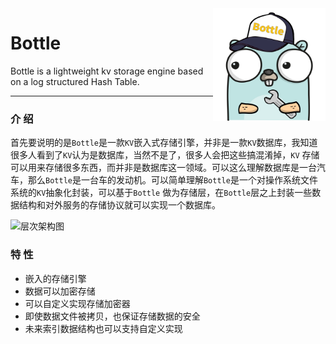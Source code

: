 <img align="right" src="gopher-bottle.svg" alt="bottle-kv-storage" width="180" height="180" />

# Bottle

Bottle is a lightweight kv storage engine based on a log structured Hash Table.

---

### 介 绍

首先要说明的是`Bottle`是一款`KV`嵌入式存储引擎，并非是一款`KV`数据库，我知道很多人看到了`KV`认为是数据库，当然不是了，很多人会把这些搞混淆掉，`KV`
存储可以用来存储很多东西，而并非是数据库这一领域。可以这么理解数据库是一台汽车，那么`Bottle`是一台车的发动机。可以简单理解`Bottle`是一个对操作系统文件系统的`KV`抽象化封装，可以基于`Bottle`
做为存储层，在`Bottle`层之上封装一些数据结构和对外服务的存储协议就可以实现一个数据库。

![层次架构图](https://tva1.sinaimg.cn/large/e6c9d24egy1gzfrmt7qo4j21c20u0tai.jpg)

### 特 性

- 嵌入的存储引擎
- 数据可以加密存储
- 可以自定义实现存储加密器
- 即使数据文件被拷贝，也保证存储数据的安全
- 未来索引数据结构也可以支持自定义实现

[comment]: <> (为什么叫`Bottle`？我觉得这个项目的主要的功能就是存储，存储？存储不就是可以装东西，存储数据，所以我就联想到了`魔瓶`这个词，于是我想到了`Klein Bottle`，所以我就选择`Bottle`作为存储引擎的名字。)

[comment]: <> (为什么有这个项目，事情是这样传统`CRUD`我已经写不再想写了，之前写`Java`是天天`CRUD`。由于我接触`Go`语言很久了，想用`Go`去做一些`Lab`，本人目前也对分布式存储这块感兴趣，然后看了一些论文，所以动机就有了，就花了一个星期左右把这个存储引擎用`Go`语言实现出来了，如果读者对这个项目感兴趣，本项目大部分理论知识和`CMU 15-445: Database Systems`这套课很接近，这门课由数据库领域的大牛`Andy Pavlo`讲授，感兴趣可以自己去看看这方面的资料吧。)